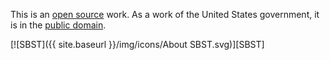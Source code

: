 This is an [open source] work. As a work of the United States government,
it is in the [public domain][license].

[![SBST]({{ site.baseurl }}/img/icons/About SBST.svg)][SBST]

[18F]: https://sbst.gov
[open source]: https://github.com/us-federal-sbst/SBST-NSTC
[license]: https://github.com/us-federal-sbst/SBST-NSTC/blob/master/LICENSE
